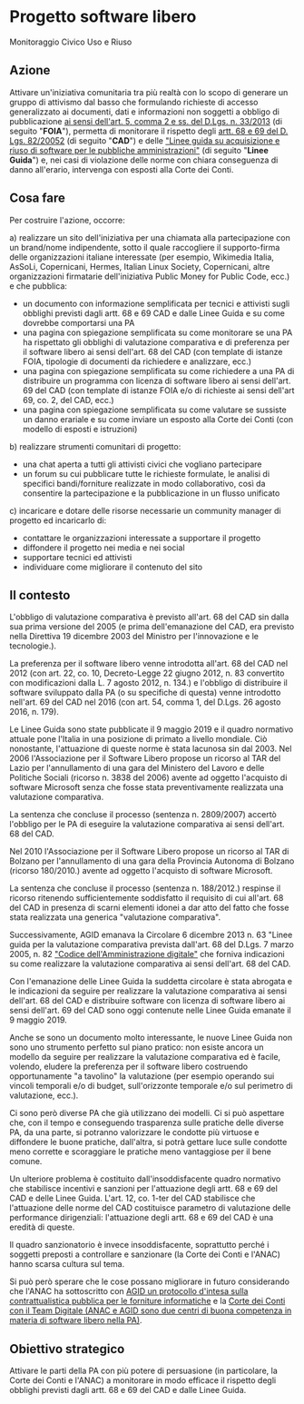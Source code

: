 # Progetto software libero

Monitoraggio Civico Uso e Riuso

## Azione

Attivare un'iniziativa comunitaria tra più realtà con lo scopo di generare un gruppo di attivismo dal basso che formulando richieste di accesso generalizzato ai documenti, dati e informazioni non soggetti a obbligo di pubblicazione [ai sensi dell'art. 5, comma 2 e ss. del D.Lgs. n. 33/2013](https://www.normattiva.it/uri-res/N2Ls?urn:nir:stato:decreto.legislativo:2013-03-14;33!vig) (di seguito "**FOIA**"), permetta di monitorare il rispetto degli [artt. 68 e 69 del D. Lgs. 82/20052](https://www.normattiva.it/uri-res/N2Ls?urn:nir:stato:decreto.legislativo:2005-03-07;82!vig) (di seguito "**CAD**") e delle ["Linee guida su acquisizione e riuso di software per le pubbliche amministrazioni"](https://www.agid.gov.it/sites/default/files/repository_files/lg-acquisizione-e-riuso-software-per-pa-docs_pubblicata.pdf) (di seguito "**Linee Guida**") e, nei casi di violazione delle norme con chiara conseguenza di danno all'erario, intervenga con esposti alla Corte dei Conti.

## Cosa fare

Per costruire l'azione, occorre:

a) realizzare un sito dell'iniziativa per una chiamata alla partecipazione con un brand/nome indipendente, sotto il quale raccogliere il supporto-firma delle organizzazioni italiane interessate (per esempio, Wikimedia Italia, AsSoLi, Copernicani, Hermes, Italian Linux Society, Copernicani, altre organizzazioni firmatarie dell'iniziativa Public Money for Public Code, ecc.) e che pubblica:

  -   un documento con informazione semplificata per tecnici e attivisti sugli obblighi previsti dagli artt. 68 e 69 CAD e dalle Linee Guida e su come dovrebbe comportarsi una PA
  -   una pagina con spiegazione semplificata su come monitorare se una PA ha rispettato gli obblighi di valutazione comparativa e di preferenza per il software libero ai sensi dell'art. 68 del CAD (con template di istanze FOIA, tipologie di documenti da richiedere e analizzare, ecc.)
  -   una pagina con spiegazione semplificata su come richiedere a una PA di distribuire un programma con licenza di software libero ai sensi dell'art. 69 del CAD (con template di istanze FOIA e/o di richieste ai sensi dell'art 69, co. 2, del CAD, ecc.)
  -   una pagina con spiegazione semplificata su come valutare se sussiste un danno erariale e su come inviare un esposto alla Corte dei Conti (con modello di esposti e istruzioni)

b) realizzare strumenti comunitari di progetto:

   -   una chat aperta a tutti gli attivisti civici che vogliano partecipare
   -   un forum su cui pubblicare tutte le richieste formulate, le analisi di specifici bandi/forniture realizzate in modo collaborativo, così da consentire la partecipazione e la pubblicazione in un flusso unificato

c) incaricare e dotare delle risorse necessarie un community manager di progetto ed incaricarlo di:

   -   contattare le organizzazioni interessate a supportare il progetto
   -   diffondere il progetto nei media e nei social
   -   supportare tecnici ed attivisti
   -   individuare come migliorare il contenuto del sito

## Il contesto

L'obbligo di valutazione comparativa è previsto all'art. 68 del CAD sin dalla sua prima versione del 2005 (e prima dell'emanazione del CAD, era previsto nella Direttiva 19 dicembre 2003 del Ministro per l'innovazione e le tecnologie.).

La preferenza per il software libero venne introdotta all'art. 68 del CAD nel 2012 (con art. 22, co. 10, Decreto-Legge 22 giugno 2012, n. 83 convertito con modificazioni dalla L. 7 agosto 2012, n. 134.) e l'obbligo di distribuire il software sviluppato dalla PA (o su specifiche di questa) venne introdotto nell'art. 69 del CAD nel 2016 (con art. 54, comma 1, del D.Lgs. 26 agosto 2016, n. 179).

Le Linee Guida sono state pubblicate il 9 maggio 2019 e il quadro normativo attuale pone l'Italia in una posizione di primato a livello mondiale.
Ciò nonostante, l'attuazione di queste norme è stata lacunosa sin dal 2003.
Nel 2006 l'Associazione per il Software Libero propose un ricorso al TAR del Lazio per l'annullamento di una gara del Ministero del Lavoro e delle Politiche Sociali (ricorso n. 3838 del 2006) avente ad oggetto l'acquisto di software Microsoft senza che fosse stata preventivamente realizzata una valutazione comparativa.

La sentenza che concluse il processo (sentenza n. 2809/2007) accertò l'obbligo per le PA di eseguire la valutazione comparativa ai sensi dell'art. 68 del CAD.  

Nel 2010 l'Associazione per il Software Libero propose un ricorso al TAR di Bolzano per l'annullamento di una gara della Provincia Autonoma di Bolzano (ricorso 180/2010.) avente ad oggetto l'acquisto di software Microsoft.  

La sentenza che concluse il processo (sentenza n. 188/2012.) respinse il ricorso ritenendo sufficientemente soddisfatto il requisito di cui all'art. 68 del CAD in presenza di scarni elementi idonei a dar atto del fatto che fosse stata realizzata una generica "valutazione comparativa".  

Successivamente, AGID emanava la Circolare 6 dicembre 2013 n. 63 "Linee guida per la valutazione comparativa prevista dall'art. 68 del D.Lgs. 7 marzo 2005, n. 82 ["Codice dell'Amministrazione digitale"](https://www.agid.gov.it/sites/default/files/repository_files/linee_guida/circolare_agid_63-2013_linee_guida_art_68_del_cad_ver_13_b.pdf) che forniva indicazioni su come realizzare la valutazione comparativa ai sensi dell'art. 68 del CAD.  

Con l'emanazione delle Linee Guida la suddetta circolare è stata abrogata e le indicazioni da seguire per realizzare la valutazione comparativa ai sensi dell'art. 68 del CAD e distribuire software con licenza di software libero ai sensi dell'art. 69 del CAD sono oggi contenute nelle Linee Guida emanate il 9 maggio 2019.  

Anche se sono un documento molto interessante, le nuove Linee Guida non sono uno strumento perfetto sul piano pratico: non esiste ancora un modello da seguire per realizzare la valutazione comparativa ed è facile, volendo, eludere la preferenza per il software libero costruendo opportunamente "a tavolino" la valutazione (per esempio operando sui vincoli temporali e/o di budget, sull'orizzonte temporale e/o sul perimetro di valutazione, ecc.).  

Ci sono però diverse PA che già utilizzano dei modelli.  Ci si può aspettare che, con il tempo e conseguendo trasparenza sulle pratiche delle diverse PA, da una parte, si potranno valorizzare le condotte più virtuose e diffondere le buone pratiche, dall'altra, si potrà gettare luce sulle condotte meno corrette e scoraggiare le pratiche meno vantaggiose per il bene comune.  

Un ulteriore problema è costituito dall'insoddisfacente quadro normativo che stabilisce incentivi e sanzioni per l'attuazione degli artt. 68 e 69 del CAD e delle Linee Guida.
L'art. 12, co. 1-ter del CAD stabilisce che l'attuazione delle norme del CAD costituisce parametro di valutazione delle performance dirigenziali: l'attuazione degli artt. 68 e 69 del CAD è una eredità di queste.

Il quadro sanzionatorio è invece insoddisfacente, soprattutto perché i soggetti preposti a controllare e sanzionare (la Corte dei Conti e l'ANAC) hanno scarsa cultura sul tema.  

Si può però sperare che le cose possano migliorare in futuro considerando che l'ANAC ha sottoscritto con [AGID un protocollo d'intesa sulla contrattualistica pubblica per le forniture informatiche](https://www.agid.gov.it/it/agenzia/stampa-e-comunicazione/notizie/2016/05/02/anac-agid-vigilanza-sui-contratti-pubblici-beni-servizi-ict) e la [Corte dei Conti con il Team Digitale (ANAC e AGID sono due centri di buona competenza in materia di software libero nella PA)](https://www.agendadigitale.eu/cittadinanza-digitale/pa-digitale-il-senso-del-protocollo-corte-dei-conti-team-digitale-per-linnovazione/).

## Obiettivo strategico

Attivare le parti della PA con più potere di persuasione (in particolare, la Corte dei Conti e l'ANAC) a monitorare in modo efficace il rispetto degli obblighi previsti dagli artt. 68 e 69 del CAD e dalle Linee Guida.
